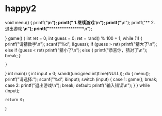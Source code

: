 # happy2
void menu()
{
	printf("******************\n");
	printf("**  1.继续游戏  **\n");
	printf("******************\n");
	printf("**  2.退出游戏  **\n");
	printf("******************\n");
	

}
game()
{
	int ret = 0;
	int guess = 0;
	ret = rand() % 100 + 1;
	while (1)
	{
		printf("请猜数字\n");
		scanf("%d", &guess);
		if (guess > ret)
			printf("猜大了\n");
		else if (guess < ret)
			printf("猜小了\n");
		else
		{
			printf("恭喜你，猜对了\n");
			break;
		}

	}
}
int main()
{
	int input = 0;
	srand((unsigned int)time(NULL));
	do
	{
		menu();
		printf("请选择:");
		scanf("%d", &input);
		switch (input)
		{
		case 1:
			game();
			break;
		case 2:
			printf("退出游戏\n");
			break;
		default:
			printf("输入错误\n");
         }
	} while (input);


	return 0;
}
